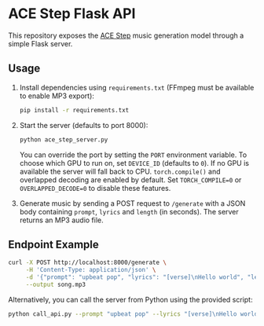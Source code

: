 # ACE Step Flask API

This repository exposes the [ACE Step](https://github.com/ace-step/ACE-Step) music generation model through a simple Flask server.

## Usage

1. Install dependencies using `requirements.txt` (FFmpeg must be available to enable MP3 export):

   ```bash
   pip install -r requirements.txt
   ```

2. Start the server (defaults to port 8000):

   ```bash
   python ace_step_server.py
   ```
   
   You can override the port by setting the `PORT` environment variable.
   To choose which GPU to run on, set `DEVICE_ID` (defaults to `0`). If no GPU is
   available the server will fall back to CPU.
   `torch.compile()` and overlapped decoding are enabled by default. Set
   `TORCH_COMPILE=0` or `OVERLAPPED_DECODE=0` to disable these features.

3. Generate music by sending a POST request to `/generate` with a JSON body containing `prompt`, `lyrics` and `length` (in seconds). The server returns an MP3 audio file.

## Endpoint Example

```bash
curl -X POST http://localhost:8000/generate \
     -H 'Content-Type: application/json' \
     -d '{"prompt": "upbeat pop", "lyrics": "[verse]\nHello world", "length": 5}' \
     --output song.mp3
```

Alternatively, you can call the server from Python using the provided script:

```bash
python call_api.py --prompt "upbeat pop" --lyrics "[verse]\nHello world" --length 5 --output song.mp3
```

